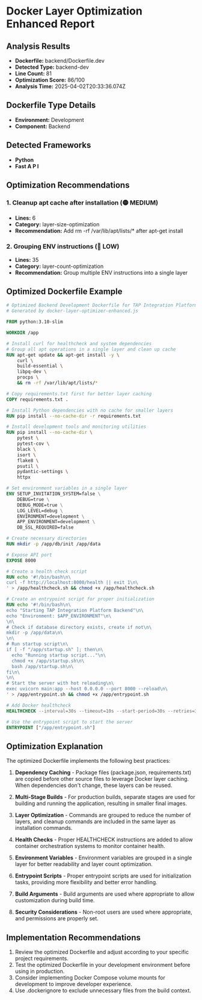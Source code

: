 # Docker Layer Optimization Enhanced Report

## Analysis Results

- **Dockerfile:** backend/Dockerfile.dev
- **Detected Type:** backend-dev
- **Line Count:** 81
- **Optimization Score:** 86/100
- **Analysis Time:** 2025-04-02T20:33:36.074Z

## Dockerfile Type Details

- **Environment:** Development
- **Component:** Backend

## Detected Frameworks

- **Python**
- **Fast A P I**

## Optimization Recommendations

### 1. Cleanup apt cache after installation (🟡 MEDIUM)

- **Lines:** 6
- **Category:** layer-size-optimization
- **Recommendation:** Add rm -rf /var/lib/apt/lists/* after apt-get install

### 2. Grouping ENV instructions (🔵 LOW)

- **Lines:** 35
- **Category:** layer-count-optimization
- **Recommendation:** Group multiple ENV instructions into a single layer


## Optimized Dockerfile Example

```dockerfile
# Optimized Backend Development Dockerfile for TAP Integration Platform
# Generated by docker-layer-optimizer-enhanced.js

FROM python:3.10-slim

WORKDIR /app

# Install curl for healthcheck and system dependencies
# Group all apt operations in a single layer and clean up cache
RUN apt-get update && apt-get install -y \
    curl \
    build-essential \
    libpq-dev \
    procps \
    && rm -rf /var/lib/apt/lists/*

# Copy requirements.txt first for better layer caching
COPY requirements.txt .

# Install Python dependencies with no cache for smaller layers
RUN pip install --no-cache-dir -r requirements.txt

# Install development tools and monitoring utilities
RUN pip install --no-cache-dir \
    pytest \
    pytest-cov \
    black \
    isort \
    flake8 \
    psutil \
    pydantic-settings \
    httpx

# Set environment variables in a single layer
ENV SETUP_INVITATION_SYSTEM=false \
    DEBUG=true \
    DEBUG_MODE=true \
    LOG_LEVEL=debug \
    ENVIRONMENT=development \
    APP_ENVIRONMENT=development \
    DB_SSL_REQUIRED=false

# Create necessary directories
RUN mkdir -p /app/db/init /app/data

# Expose API port
EXPOSE 8000

# Create a health check script
RUN echo '#!/bin/bash\n\
curl -f http://localhost:8000/health || exit 1\n\
' > /app/healthcheck.sh && chmod +x /app/healthcheck.sh

# Create an entrypoint script for proper initialization
RUN echo '#!/bin/bash\n\
echo "Starting TAP Integration Platform Backend"\n\
echo "Environment: $APP_ENVIRONMENT"\n\
\n\
# Check if database directory exists, create if not\n\
mkdir -p /app/data\n\
\n\
# Run startup script\n\
if [ -f "/app/startup.sh" ]; then\n\
  echo "Running startup script..."\n\
  chmod +x /app/startup.sh\n\
  bash /app/startup.sh\n\
fi\n\
\n\
# Start the server with hot reloading\n\
exec uvicorn main:app --host 0.0.0.0 --port 8000 --reload\n\
' > /app/entrypoint.sh && chmod +x /app/entrypoint.sh

# Add Docker healthcheck
HEALTHCHECK --interval=30s --timeout=10s --start-period=30s --retries=3 CMD [ "/app/healthcheck.sh" ]

# Use the entrypoint script to start the server
ENTRYPOINT ["/app/entrypoint.sh"]
```

## Optimization Explanation

The optimized Dockerfile implements the following best practices:

1. **Dependency Caching** - Package files (package.json, requirements.txt) are copied before other source files to leverage Docker layer caching. When dependencies don't change, these layers can be reused.

2. **Multi-Stage Builds** - For production builds, separate stages are used for building and running the application, resulting in smaller final images.

3. **Layer Optimization** - Commands are grouped to reduce the number of layers, and cleanup commands are included in the same layer as installation commands.

4. **Health Checks** - Proper HEALTHCHECK instructions are added to allow container orchestration systems to monitor container health.

5. **Environment Variables** - Environment variables are grouped in a single layer for better readability and layer count optimization.

6. **Entrypoint Scripts** - Proper entrypoint scripts are used for initialization tasks, providing more flexibility and better error handling.

7. **Build Arguments** - Build arguments are used where appropriate to allow customization during build time.

8. **Security Considerations** - Non-root users are used where appropriate, and permissions are properly set.

## Implementation Recommendations

1. Review the optimized Dockerfile and adjust according to your specific project requirements.
2. Test the optimized Dockerfile in your development environment before using in production.
3. Consider implementing Docker Compose volume mounts for development to improve developer experience.
4. Use .dockerignore to exclude unnecessary files from the build context.

